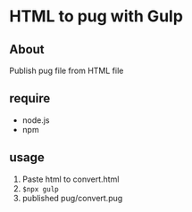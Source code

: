 # HTML to pug with Gulp

## About
Publish pug file from HTML file

## require
  * node.js
  * npm

## usage

1. Paste html to convert.html
2. `$npx gulp`
3. published pug/convert.pug
